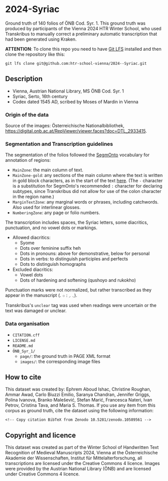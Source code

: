 # 2024-Syriac

Ground truth of 140 folios of ÖNB Cod. Syr. 1. This ground truth was produced by participants of the Vienna 2024 HTR Winter School, who used Transkribus to manually correct a preliminary automatic transcription that had been generated using Kraken.

**ATTENTION**: To clone this repo you need to have [Git LFS](https://git-lfs.com/) installed and then clone the repository like this:

```
git lfs clone git@github.com:htr-school-vienna/2024--Syriac.git
```

<!-- Continue editing here -->

## Description

- Vienna, Austrian National Library, MS ÖNB Cod. Syr. 1
- Syriac, Serto, 16th century
- Codex dated 1545 AD, scribed by Moses of Mardin in Vienna

### Origin of the data

Source of the images: Österreichische Nationalbibliothek, https://digital.onb.ac.at/RepViewer/viewer.faces?doc=DTL_2933415.

### Segmentation and Transcription guidelines

The segmentation of the folios followed the [SegmOnto](https://segmonto.github.io/) vocabulary for annotation of regions: 

- `MainZone`: the main column of text.
- `MainZone-gold`: any sections of the main column where the text is written in gold block characters, as in the start of the text [here](https://digital.onb.ac.at/RepViewer/viewer.faces?doc=DTL_2933415&order=16). (The `-` character is a substitution for SegmOnto's recommended `:` character for declaring subtypes, since Transkribus did not allow for use of the colon character in the region name.)
- `MarginTextZone`: any marginal words or phrases, including catchwords. Also used for interlinear glosses.
- `NumberingZone`: any page or folio numbers.

The transcription includes spaces, the Syriac letters, some diacritics, punctuation, and no vowel dots or markings.

- Allowed diacritics:
  - Syome
  - Dots over feminine suffix heh
  - Dots in pronouns: above for demonstrative, below for personal
  - Dots in verbs: to distinguish participles and perfects
  - Dots to distinguish homographs
- Excluded diacritics:
  - Vowel dots
  - Dots of hardening and softening (qushoyo and rukokho)
 
Punctuation marks were not normalized, but rather transcribed as they appear in the manuscript (. ܆ ܇ : ܀).

Transkribus's `unclear` tag was used when readings were uncertain or the text was damaged or unclear.

### Data organisation

- `CITATION.cff`
- `LICENSE.md`
- `README.md`
- `ÖNB_Syr_1/`
  - `page/`: the ground truth in PAGE XML format
  - `images/`: the corresponding image files

## How to cite

This dataset was created by: Ephrem Aboud Ishac, Christine Roughan, Ammar Awad, Carlo Biuzzi Emilio, Saranya Chandran, Jennifer Griggs, Polina Ivanova, Branko Malešević, Stefan Marić, Francesca Nateri, Ivan Petrov, Cristina Tava, and Maria S. Thomas. If you use any item from this corpus as ground truth, cite the dataset using the following information:

```
<!-- Copy citation BibTeX from Zenodo 10.5281/zenodo.10589561 -->
```

## Copyright and licence
This dataset was created as part of the Winter School of Handwritten Text Recognition of Medieval Manuscripts 2024, Vienna at the Österreichische Akademie der Wissenschaften, Institut für Mittelalterforschung, all transcriptions are licensed under the Creative Commons 4 licence. Images were provided by the Austrian National Library (ÖNB) and are licensed under Creative Commons 4 licence.
